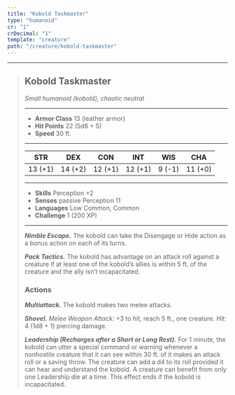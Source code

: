 ```yaml
---
title: "Kobold Taskmaster"
type: "humanoid"
cr: "1"
crDecimal: "1"
template: "creature"
path: "/creature/kobold-taskmaster"
---
```


___
>
> ## Kobold Taskmaster
> *Small humanoid (kobold), chaotic neutral*   
> ___  
>
> - **Armor Class** 13 (leather armor)
> - **Hit Points** 22 (5d6 + 5)
> - **Speed** 30 ft.
> ___  
>
> STR | DEX | CON | INT | WIS | CHA
>|:---:|:---:|:---:|:---:|:---:|:---:|
> 13 (+1)|14 (+2)|12 (+1)|12 (+1)|9 (-1)|11 (+0)|
> ___  
>
> - **Skills** Perception +2
> - **Senses** passive Perception 11
> - **Languages** Low Common, Common  
> - **Challenge** 1 (200 XP)  
> ___
>
> ***Nimble Escape.*** The kobold can take the Disengage or Hide action as a bonus action on each of its turns.
>
> ***Pack Tactics.*** The kobold has advantage on an attack roll against a creature if at least one of the kobold’s allies is within 5 ft. of the creature and the ally isn’t incapacitated.
>
> ### Actions
> ***Multiattack.*** The kobold makes two melee attacks.
>
> ***Shovel.*** *Melee Weapon Attack:* +3 to hit, reach 5 ft., one creature. *Hit:* 4 (1d8 + 1) piercing damage.
>
> ***Leadership (Recharges after a Short or Long Rest).*** For 1 minute, the kobold can utter a special command or warning whenever a nonhostile creature that it can see within 30 ft. of it makes an attack roll or a saving throw. The creature can add a d4 to its roll provided it can hear and understand the kobold. A creature can benefit from only one Leadership die at a time. This effect ends if the kobold is incapacitated.

